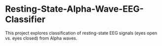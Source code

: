 # Resting-State-Alpha-Wave-EEG-Classifier
This project explores classification of resting-state EEG signals (eyes open vs. eyes closed) from Alpha waves.
